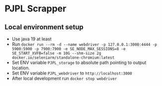 # PJPL Scrapper
## Local environment setup
- Use java 19 at least
- Run `docker run --rm -d --name webdriver -p 127.0.0.1:3000:4444 -p 5900:5900 -p 7900:7900 -e SE_NODE_MAX_SESSIONS=8 -e SE_START_XVFB=false -m 10G --shm-size 2g docker.io/seleniarm/standalone-chromium:latest`
- Set ENV variable `PJPL_storage` to absolute path pointing to output location.
- Set ENV variable `PJPL_webdriver` to `http://localhost:3000`
- After local development run `docker stop webdriver`
